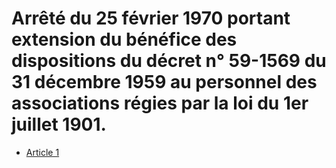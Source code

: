 # Arrêté du 25 février 1970 portant extension du bénéfice des dispositions du décret n° 59-1569 du 31 décembre 1959 au personnel des associations régies par la loi du 1er juillet 1901.

- [Article 1](article-1.md)
